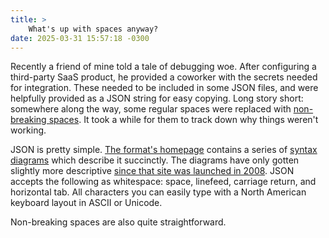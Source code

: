 ```yaml
---
title: >
    What's up with spaces anyway?
date: 2025-03-31 15:57:18 -0300
---
```


Recently a friend of mine told a tale of debugging woe. After configuring a third-party SaaS product, he provided a coworker with the secrets needed for integration. These needed to be included in some JSON files, and were helpfully provided as a JSON string for easy copying. Long story short: somewhere along the way, some regular spaces were replaced with [non-breaking spaces](https://en.wikipedia.org/wiki/Non-breaking_space). It took a while for them to track down why things weren't working.

JSON is pretty simple. [The format's homepage](https://www.json.org/) contains a series of [syntax diagrams](https://en.wikipedia.org/wiki/Syntax_diagram) which describe it succinctly. The diagrams have only gotten slightly more descriptive [since that site was launched in 2008](https://web.archive.org/web/20081006033103/https://www.json.org/json-en.html). JSON accepts the following as whitespace: space, linefeed, carriage return, and horizontal tab. All characters you can easily type with a North American keyboard layout in ASCII or Unicode.

Non-breaking spaces are also quite straightforward.